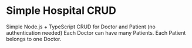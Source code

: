 # Simple Hospital CRUD

Simple Node.js + TypeScript CRUD for Doctor and Patient (no authentication needed)
Each Doctor can have many Patients. Each Patient belongs to one Doctor.

